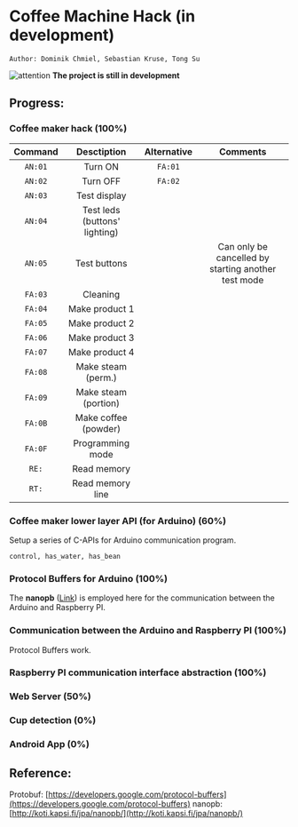 # Coffee Machine Hack (in development)
    Author: Dominik Chmiel, Sebastian Kruse, Tong Su

![attention](https://upload.wikimedia.org/wikipedia/en/8/89/Construction_Icon_small.png "NOTE")
**The project is still in development**

## Progress:

### **Coffee maker hack** (**100%**)

|Command|Desctiption|Alternative|Comments|
|:-:|:-:|:-:|:-:|
|`AN:01`|Turn ON|`FA:01`||
|`AN:02`|Turn OFF|`FA:02`||
|`AN:03`|Test display|||
|`AN:04`|Test leds (buttons' lighting)|||
|`AN:05`|Test buttons||Can only be cancelled by starting another test mode|
|`FA:03`|Cleaning|||
|`FA:04`|Make product 1|||
|`FA:05`|Make product 2|||
|`FA:06`|Make product 3|||
|`FA:07`|Make product 4|||
|`FA:08`|Make steam (perm.)|||
|`FA:09`|Make steam (portion)|||
|`FA:0B`|Make coffee (powder)|||
|`FA:0F`|Programming mode|||
|`RE:`|Read memory|||
|`RT:`|Read memory line|||

### Coffee maker lower layer API (for Arduino) (60%)

Setup a series of C-APIs for Arduino communication program.

`control, has_water, has_bean`

### **Protocol Buffers for Arduino** (**100%**)

The **nanopb** ([Link](http://koti.kapsi.fi/jpa/nanopb/)) is employed here for the communication between the Arduino and Raspberry PI.

### **Communication between the Arduino and Raspberry PI** (**100%**)

Protocol Buffers work.

### **Raspberry PI communication interface abstraction** (**100%**)

### Web Server (50%)

### Cup detection (0%)

### Android App (0%)

## Reference:

Protobuf: [https://developers.google.com/protocol-buffers](https://developers.google.com/protocol-buffers)
nanopb: [http://koti.kapsi.fi/jpa/nanopb/](http://koti.kapsi.fi/jpa/nanopb/)
